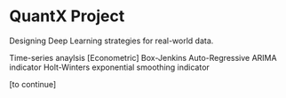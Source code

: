 # QuantX Project

Designing Deep Learning strategies for real-world data.

Time-series anaylsis [Econometric]
Box-Jenkins Auto-Regressive ARIMA indicator
Holt-Winters exponential smoothing indicator

[to continue]
